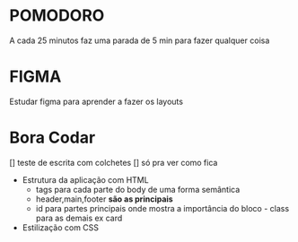 # POMODORO

A cada 25 minutos faz uma parada de 5 min para fazer qualquer coisa

# FIGMA

Estudar figma para aprender a fazer os layouts

# Bora Codar
[] teste de escrita com colchetes
[] só pra ver como fica
- Estrutura da aplicação com HTML 
    - tags para cada parte do body de uma forma semântica 
    - header,main,footer **são as principais** 
    - id para partes principais onde mostra a importância do bloco - class para as demais ex card
- Estilização com CSS

